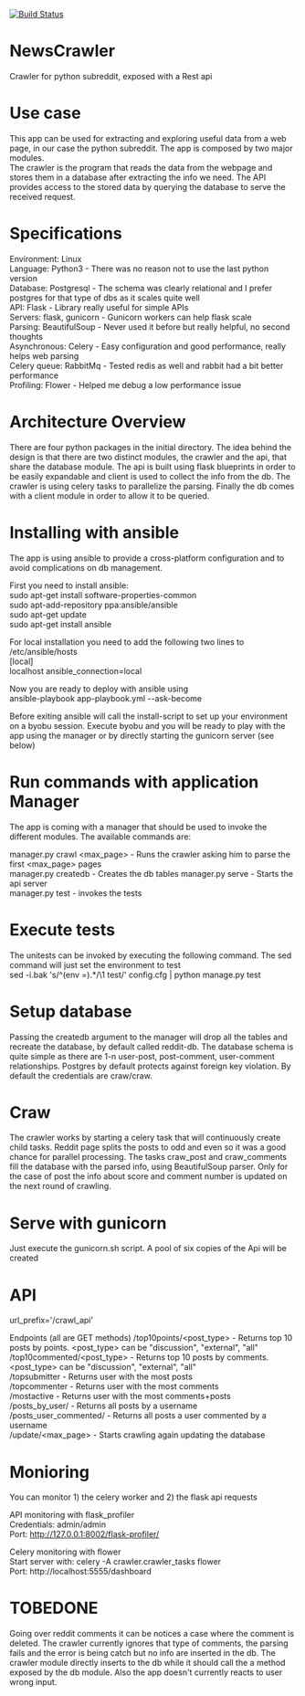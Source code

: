 
[![Build Status](https://travis-ci.org/tchalas/NewsCrawler.svg?branch=master)](https://travis-ci.org/tchalas/NewsCrawler)

# NewsCrawler
Crawler for python subreddit, exposed with a Rest api

# Use case  
This app can be used for extracting and exploring useful data from a web page, in our case the python subreddit. The app is composed by two major modules.  
The crawler is the program that reads the data from the webpage and stores them in a database after extracting the info we need. The API provides access to the stored data by querying the database to serve the received request.  


# Specifications  
Environment: Linux  
Language: Python3        - There was no reason not to use the last python version  
Database: Postgresql     - The schema was clearly relational and I prefer postgres for that type of dbs as it scales quite well  
API: Flask               - Library really useful for simple APIs  
Servers: flask, gunicorn - Gunicorn workers can help flask scale  
Parsing: BeautifulSoup   - Never used it before but really helpful, no second thoughts  
Asynchronous: Celery     - Easy configuration and good performance, really helps web parsing  
Celery queue: RabbitMq   - Tested redis as well and rabbit had a bit better performance  
Profiling: Flower        - Helped me debug a low performance issue  

# Architecture Overview  
There are four python packages in the initial directory. The idea behind the design is that there are two distinct modules, the crawler and the api, that share the database module. The api is built using flask blueprints in order to be easily expandable and client is used to collect the info from the db. The crawler is using celery tasks to parallelize the parsing.  Finally the db comes with a client module in order to allow it to be queried.  

# Installing with ansible  
The app is using ansible to provide a cross-platform configuration and to avoid complications on db management.  

First you need to install ansible:  
sudo apt-get install software-properties-common  
sudo apt-add-repository ppa:ansible/ansible  
sudo apt-get update  
sudo apt-get install ansible  

For local installation you need to add the following two lines to /etc/ansible/hosts  
[local]  
localhost ansible_connection=local  

Now you are ready to deploy with ansible using  
ansible-playbook app-playbook.yml --ask-become   

Before exiting ansible will call the install-script to set up your environment on a byobu session. Execute byobu and you will be ready to play with the app using the manager or by directly starting the gunicorn server (see below)  

# Run commands with application Manager  
The app is coming with a manager that should be used to invoke the different modules. The available commands are:

manager.py crawl <max_page> - Runs the crawler asking him to parse the first <max_page> pages  
manager.py createdb - Creates the db tables
manager.py serve - Starts the api server  
manager.py test - invokes the tests  

# Execute tests  
The unitests  can be invoked by executing the following command. The sed command will just set the environment to test  
sed -i.bak 's/^\(env =\).*/\1 test/' config.cfg | python manage.py test   

# Setup database  
Passing the createdb argument to the manager will drop all the tables and recreate the database, by default called reddit-db.  The database schema is quite simple as there are 1-n user-post, post-comment, user-comment relationships. Postgres by default protects against foreign key violation. By default the credentials are craw/craw. 

# Craw  
The crawler works by starting a celery task that will continuously create child tasks. Reddit page splits the posts to odd and even so it was a good chance for parallel processing. The tasks craw_post and craw_comments fill the database with the parsed info, using BeautifulSoup parser.  Only for the case of post the info about score and comment number is updated on the next round of crawling.  

# Serve with gunicorn  
Just execute the gunicorn.sh script. A pool of six copies of the Api will be created  

# API     
url_prefix='/crawl_api'  

Endpoints (all are GET methods)
/top10points/<post_type>    - Returns top 10 posts by points. <post_type>  can be "discussion", "external", "all"   
/top10commented/<post_type> - Returns top 10 posts by comments. <post_type>  can be "discussion", "external", "all"      
/topsubmitter               - Returns user with the most posts  
/topcommenter               - Returns user with the most comments  
/mostactive                 - Returns user with the most comments+posts  
/posts_by_user/<username>   - Returns all posts by a username  
/posts_user_commented/<username> - Returns all posts a user commented by a username  
/update/<max_page>          - Starts crawling again updating the database  


# Monioring   

You can monitor 1) the celery worker and 2) the flask api requests  

API monitoring with flask_profiler  
Credentials: admin/admin   
Port: http://127.0.0.1:8002/flask-profiler/  

Celery monitoring with flower  
Start server with:  celery -A crawler.crawler_tasks flower   
Port: http://localhost:5555/dashboard  

# TOBEDONE  
Going over reddit comments it can be notices a case where the comment is deleted. The crawler currently ignores that type of comments, the parsing fails and the error is being catch but no info are inserted in the db. The crawler module directly inserts to the db while it should call the a method exposed by the db module. Also the app doesn't currently reacts to user wrong input.
